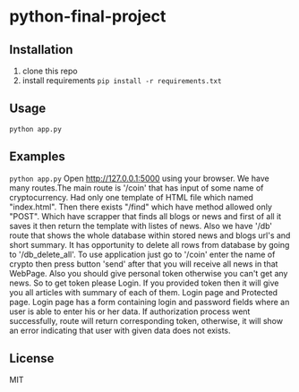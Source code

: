 # python-final-project

## Installation
1. clone this repo
1. install requirements `pip install -r requirements.txt`

## Usage
```python app.py```
## Examples
```python app.py```
Open http://127.0.0.1:5000 using your browser. We have many routes.The main route is '/coin'  that has  input of some name of cryptocurrency. Had only one template of HTML file which named "index.html". Then there exists "/find" which have method allowed only "POST". Which have scrapper that finds all blogs or news and first of all it saves it then return the template with listes of news. Also we have '/db' route that shows the whole database within stored news and blogs url's and short summary. It has opportunity to delete all rows from database by going to '/db_delete_all'. 
To use application just go to '/coin' enter the name of crypto then press button 'send' after that you will receive all news in that WebPage. Also you should give personal token otherwise you can't get any news. So to get token please Login. If you provided token then it will give you all articles with summary of each of them.
Login page and Protected page. Login page has a form containing login and password fields where
an user is able to enter his or her data. If authorization process went successfully, 
route will return corresponding token, otherwise, it will show an error indicating that 
user with given data does not exists.

## License
MIT
